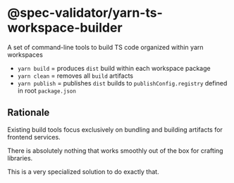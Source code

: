 # @spec-validator/yarn-ts-workspace-builder

A set of command-line tools to build TS code organized within yarn workspaces

- `yarn build` = produces `dist` build within each workspace package
- `yarn clean` = removes all `build` artifacts
- `yarn publish` = publishes `dist` builds to `publishConfig.registry` defined in root `package.json`

## Rationale

Existing build tools focus exclusively on bundling and building artifacts for frontend services.

There is absolutely nothing that works smoothly out of the box for crafting libraries.

This is a very specialized solution to do exactly that.

